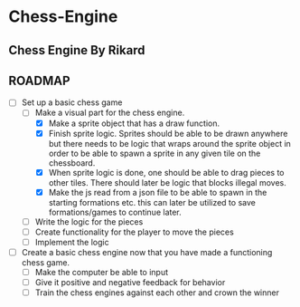 
# Chess-Engine

## Chess Engine By Rikard

## ROADMAP

-   [ ] Set up a basic chess game
    -   [ ] Make a visual part for the chess engine.
        -   [X] Make a sprite object that has a draw function.
        -   [X] Finish sprite logic. Sprites should be able to be drawn anywhere but there needs to be logic that wraps around the sprite object in order to be able to spawn a sprite in any given tile on the chessboard.
        -   [X] When sprite logic is done, one should be able to drag pieces to other tiles. There should later be logic that blocks illegal moves.
        -   [X] Make the js read from a json file to be able to spawn in the starting formations etc. this can later be utilized to save formations/games to continue later.
    -   [ ] Write the logic for the pieces
    -   [ ] Create functionality for the player to move the pieces
    -   [ ] Implement the logic
-   [ ] Create a basic chess engine now that you have made a functioning chess game.
    -   [ ] Make the computer be able to input
    -   [ ] Give it positive and negative feedback for behavior
    -   [ ] Train the chess engines against each other and crown the winner
